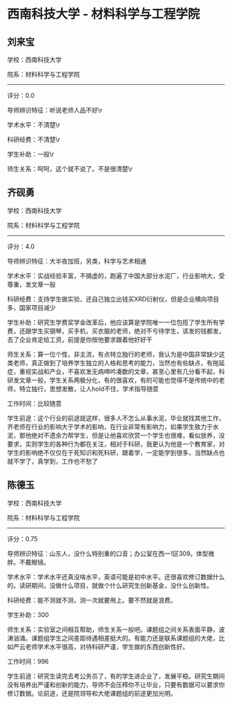 # 西南科技大学 - 材料科学与工程学院

## 刘来宝

学校：西南科技大学

院系：材料科学与工程学院

* * *

评分：0.0

导师辨识特征：听说老师人品不好\r

学术水平：不清楚\r

科研经费：不清楚\r

学生补助：一般\r

师生关系：呵呵，这个就不说了。不是很清楚\r

## 齐砚勇

学校：西南科技大学

院系：材料科学与工程学院

* * *

评分：4.0

导师辨识特征：大半夜加班，另类，科学与艺术相通

学术水平：实战经验丰富，不搞虚的，跑遍了中国大部分水泥厂，行业影响大，受尊重，发文章一般

科研经费：支持学生做实验，还自己独立出钱买XRD衍射仪，但是企业横向项目多，国家项目减少

学生补助：研究生学费奖学金改革后，他应该算是学院唯一一位包揽了学生所有学费，还跟学生买钢琴，买手机，买衣服的老师，绝对不亏待学生，该发的钱都发，去了企业肯定给工资，前提是你按他要求跟着他好好干

师生关系：算一位个性，非主流，有点特立独行的老师，我认为是中国非常缺少这类老师，真正做到了培养学生独立的人格和思考的能力，当然也有些缺点，有拖延症，重视实战和产业，不喜欢发无病呻吟凑数的文章，甚至心里有几分看不起，科研发文章一般，学生关系两极分化，有的很喜欢，有的可能也觉得不是传统中的老师，特立独行，思想发散，让人hold不住，学术指导随意

工作时间：比较随意

学生前途：这个行业的前途就这样，很多人不怎么从事水泥，毕业就找其他工作，齐老师在行业的影响大于学术的影响，在行业非常有影响力，如果学生致力于水泥，那他绝对不遗余力帮学生，但是让他喜欢欣赏一个学生也很难，看似放养，没要求，实则学生的各种行为都在关注，相对于科研，我更认为他是一个教育家，对学生的影响绝不仅仅在于死知识和死科研，跟着学，一定能学到很多，当然缺点也就不学了，真学到，工作也不愁了

## 陈德玉

学校：西南科技大学

院系：材料科学与工程学院

* * *

评分：0.75

导师辨识特征：山东人，没什么特别重的口音；办公室在西一1区309。体型微胖。不戴眼镜。

学术水平：学术水平还真没啥水平，英语可能是初中水平。还很喜欢修订数据什么的。读研期间，没做什么项目，就做个什么研究生创新基金，没什么创新性。

科研经费：能不测就不测，测一次就要用上。要不然就是浪费。

学生补助：300

师生关系：实验室之间相互帮助，师生关系一般吧。课题组之间关系表面平静，波涛汹涌。课题组学生之间差距待遇相差挺大的。有能力还是联系课题组的大佬，比如严云老师学术水平很高，对待科研严谨，学生做的东西创新性好。

工作时间：996

学生前途：研究生读完去考公务员了，有的学生进企业了，发展平稳。研究生期间没有培养出严谨和创新的能力，导师不会压榨你不让毕业，只要有数据可以要求你修订数据。论前途，还是院领导和大佬课题组的前途更加光明。